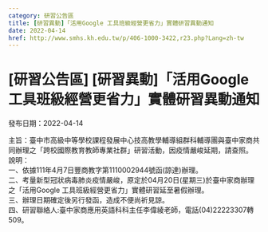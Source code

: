 ```yaml
---
category: 研習公告區
title: [研習異動]「活用Google 工具班級經營更省力」實體研習異動通知
date: 2022-04-14
href: http://www.smhs.kh.edu.tw/p/406-1000-3422,r23.php?Lang=zh-tw
---
```


# [研習公告區] [研習異動]「活用Google 工具班級經營更省力」實體研習異動通知

發布日期：2022-04-14

主旨：臺中巿高級中等學校課程發展中心技高教學輔導組群科輔導團與臺中家商共同辦理之「跨校國際教育教師專業社群」研習活動，因疫情嚴峻延期，請查照。  
說明：  
一、依據111年4月7日豐商教字第1110002944號函(諒達)辦理。  
二、考量新型冠狀病毒肺炎疫情嚴峻，原定於04月20日(星期三)於臺中家商辦理之「活用Google 工具班級經營更省力」實體研習延至暑假辦理。  
三、辦理日期確定後另行發函，造成不便尚祈見諒。  
四、研習聯絡人:臺中家商應用英語科科主任李偉綾老師，電話(04)22223307轉509。

